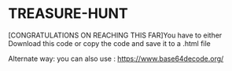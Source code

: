 # TREASURE-HUNT
[CONGRATULATIONS ON REACHING THIS FAR]You have to either Download this code  or copy the code and save it to a .html  file 

Alternate way:
you can also use : https://www.base64decode.org/


